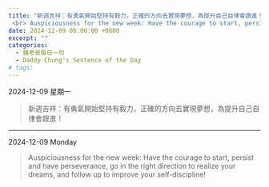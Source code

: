```yaml
---
title: "新週吉祥：有勇氣開始堅持有毅力，正確的方向去實現夢想，為提升自己自律會跟進！
 <br> Auspiciousness for the new week: Have the courage to start, persist and have perseverance, go in the right direction to realize your dreams, and follow up to improve your self-discipline!"
date: 2024-12-09 06:00:00 +0800
excerpt: ""
categories:
  - 鍾老爸每日一句
  - Daddy Chung's Sentence of the Day
# tags:
---
```


2024-12-09 星期一

> 新週吉祥：有勇氣開始堅持有毅力，正確的方向去實現夢想，為提升自己自律會跟進！

---

2024-12-09 Monday

> Auspiciousness for the new week: Have the courage to start, persist and have perseverance, go in the right direction to realize your dreams, and follow up to improve your self-discipline!
